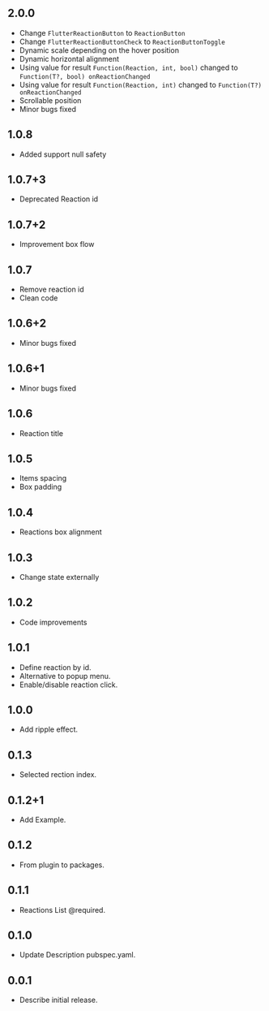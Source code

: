 ## 2.0.0

* Change `FlutterReactionButton` to `ReactionButton`
* Change `FlutterReactionButtonCheck` to `ReactionButtonToggle`
* Dynamic scale depending on the hover position
* Dynamic horizontal alignment
* Using value for result `Function(Reaction, int, bool)` changed to `Function(T?, bool) onReactionChanged` 
* Using value for result `Function(Reaction, int)` changed to `Function(T?) onReactionChanged` 
* Scrollable position
* Minor bugs fixed

## 1.0.8

*  Added support null safety

## 1.0.7+3

* Deprecated Reaction id

## 1.0.7+2

* Improvement box flow

## 1.0.7

* Remove reaction id
* Clean code

## 1.0.6+2

* Minor bugs fixed

## 1.0.6+1

* Minor bugs fixed

## 1.0.6

* Reaction title

## 1.0.5

* Items spacing
* Box padding

## 1.0.4

* Reactions box alignment

## 1.0.3

* Change state externally

## 1.0.2

* Code improvements

## 1.0.1

* Define reaction by id.
* Alternative to popup menu.
* Enable/disable reaction click.

## 1.0.0

* Add ripple effect.

## 0.1.3

* Selected rection index.

## 0.1.2+1

* Add Example.

## 0.1.2

* From plugin to packages.

## 0.1.1

* Reactions List @required.

## 0.1.0

* Update Description pubspec.yaml.

## 0.0.1

* Describe initial release.